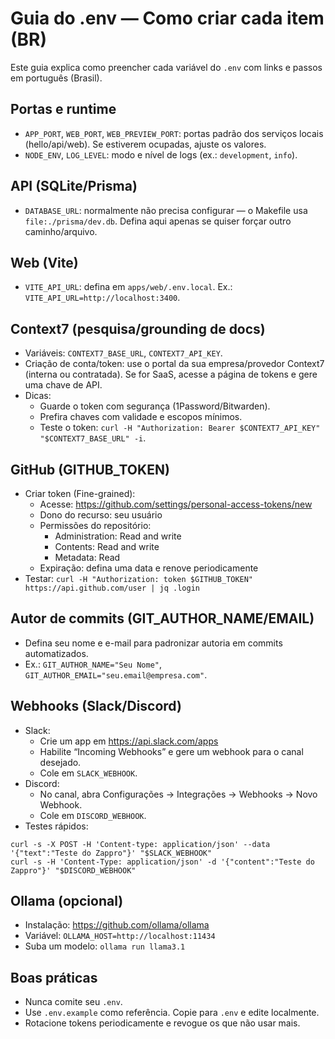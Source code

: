 # Guia do .env — Como criar cada item (BR)

Este guia explica como preencher cada variável do `.env` com links e passos em português (Brasil).

## Portas e runtime
- `APP_PORT`, `WEB_PORT`, `WEB_PREVIEW_PORT`: portas padrão dos serviços locais (hello/api/web). Se estiverem ocupadas, ajuste os valores.
- `NODE_ENV`, `LOG_LEVEL`: modo e nível de logs (ex.: `development`, `info`).

## API (SQLite/Prisma)
- `DATABASE_URL`: normalmente não precisa configurar — o Makefile usa `file:./prisma/dev.db`. Defina aqui apenas se quiser forçar outro caminho/arquivo.

## Web (Vite)
- `VITE_API_URL`: defina em `apps/web/.env.local`. Ex.: `VITE_API_URL=http://localhost:3400`.

## Context7 (pesquisa/grounding de docs)
- Variáveis: `CONTEXT7_BASE_URL`, `CONTEXT7_API_KEY`.
- Criação de conta/token: use o portal da sua empresa/provedor Context7 (interna ou contratada). Se for SaaS, acesse a página de tokens e gere uma chave de API.
- Dicas:
  - Guarde o token com segurança (1Password/Bitwarden).
  - Prefira chaves com validade e escopos mínimos.
  - Teste o token: `curl -H "Authorization: Bearer $CONTEXT7_API_KEY" "$CONTEXT7_BASE_URL" -i`.

## GitHub (GITHUB_TOKEN)
- Criar token (Fine-grained):
  - Acesse: https://github.com/settings/personal-access-tokens/new
  - Dono do recurso: seu usuário
  - Permissões do repositório:
    - Administration: Read and write
    - Contents: Read and write
    - Metadata: Read
  - Expiração: defina uma data e renove periodicamente
- Testar: `curl -H "Authorization: token $GITHUB_TOKEN" https://api.github.com/user | jq .login`

## Autor de commits (GIT_AUTHOR_NAME/EMAIL)
- Defina seu nome e e-mail para padronizar autoria em commits automatizados.
- Ex.: `GIT_AUTHOR_NAME="Seu Nome"`, `GIT_AUTHOR_EMAIL="seu.email@empresa.com"`.

## Webhooks (Slack/Discord)
- Slack:
  - Crie um app em https://api.slack.com/apps
  - Habilite “Incoming Webhooks” e gere um webhook para o canal desejado.
  - Cole em `SLACK_WEBHOOK`.
- Discord:
  - No canal, abra Configurações → Integrações → Webhooks → Novo Webhook.
  - Cole em `DISCORD_WEBHOOK`.
- Testes rápidos:
```
curl -s -X POST -H 'Content-type: application/json' --data '{"text":"Teste do Zappro"}' "$SLACK_WEBHOOK"
curl -s -H 'Content-Type: application/json' -d '{"content":"Teste do Zappro"}' "$DISCORD_WEBHOOK"
```

## Ollama (opcional)
- Instalação: https://github.com/ollama/ollama
- Variável: `OLLAMA_HOST=http://localhost:11434`
- Suba um modelo: `ollama run llama3.1`

## Boas práticas
- Nunca comite seu `.env`.
- Use `.env.example` como referência. Copie para `.env` e edite localmente.
- Rotacione tokens periodicamente e revogue os que não usar mais.

